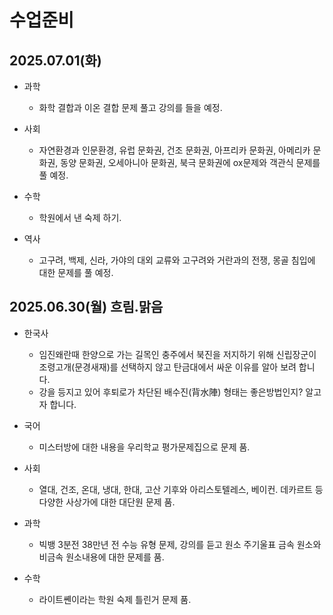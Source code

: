# 수업준비

## 2025.07.01(화)
* 과학
  - 화학 결합과 이온 결합 문제 풀고 강의를 들을 예정.

* 사회
  - 자연환경과 인문환경, 유럽 문화권, 건조 문화권, 아프리카 문화권, 아메리카 문화권, 동양 문화권, 오세아니아 문화권, 북극 문화권에 ox문제와 객관식 문제를 풀 예정.

* 수학
  - 학원에서 낸 숙제 하기.

* 역사
  - 고구려, 백제, 신라, 가야의 대외 교류와 고구려와 거란과의 전쟁, 몽골 침입에 대한 문제를 풀 예정.

## 2025.06.30(월) 흐림.맑음
* 한국사
  - 임진왜란때 한양으로 가는 길목인 충주에서 북진을 저지하기 위해 신립장군이 조령고개(문경새재)를 선택하지 않고 탄금대에서 싸운 이유를 알아 보려 합니다.
  - 강을 등지고 있어 후퇴로가 차단된 배수진(背水陣) 형태는 좋은방법인지? 알고자 합니다.

* 국어
  - 미스터방에 대한 내용을 우리학교 평가문제집으로 문제 품.

* 사회
  - 열대, 건조, 온대, 냉대, 한대, 고산 기후와 아리스토텔레스, 베이컨. 데카르트 등 다양한 사상가에 대한 대단원 문제 품.

* 과학
  - 빅뱅 3분전 38만년 전 수능 유형 문제, 강의를 듣고 원소 주기울표 금속 원소와 비금속 원소내용에 대한 문제를 품.

* 수학
  - 라이트쏀이라는 학원 숙제 틀린거 문제 품.
  
